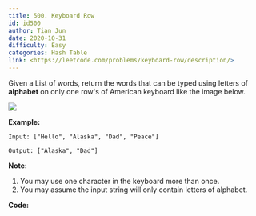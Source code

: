 ```yaml
---
title: 500. Keyboard Row
id: id500
author: Tian Jun
date: 2020-10-31
difficulty: Easy
categories: Hash Table
link: <https://leetcode.com/problems/keyboard-row/description/>
---
```


Given a List of words, return the words that can be typed using letters of
**alphabet** on only one row's of American keyboard like the image below.



![](https://assets.leetcode.com/uploads/2018/10/12/keyboard.png)



**Example:**
            
	Input: ["Hello", "Alaska", "Dad", "Peace"]    
	Output: ["Alaska", "Dad"]    



**Note:**

  1. You may use one character in the keyboard more than once.
  2. You may assume the input string will only contain letters of alphabet.


**Code:**
